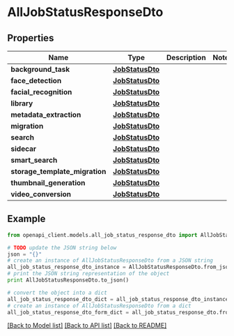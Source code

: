 # AllJobStatusResponseDto


## Properties
Name | Type | Description | Notes
------------ | ------------- | ------------- | -------------
**background_task** | [**JobStatusDto**](JobStatusDto.md) |  | 
**face_detection** | [**JobStatusDto**](JobStatusDto.md) |  | 
**facial_recognition** | [**JobStatusDto**](JobStatusDto.md) |  | 
**library** | [**JobStatusDto**](JobStatusDto.md) |  | 
**metadata_extraction** | [**JobStatusDto**](JobStatusDto.md) |  | 
**migration** | [**JobStatusDto**](JobStatusDto.md) |  | 
**search** | [**JobStatusDto**](JobStatusDto.md) |  | 
**sidecar** | [**JobStatusDto**](JobStatusDto.md) |  | 
**smart_search** | [**JobStatusDto**](JobStatusDto.md) |  | 
**storage_template_migration** | [**JobStatusDto**](JobStatusDto.md) |  | 
**thumbnail_generation** | [**JobStatusDto**](JobStatusDto.md) |  | 
**video_conversion** | [**JobStatusDto**](JobStatusDto.md) |  | 

## Example

```python
from openapi_client.models.all_job_status_response_dto import AllJobStatusResponseDto

# TODO update the JSON string below
json = "{}"
# create an instance of AllJobStatusResponseDto from a JSON string
all_job_status_response_dto_instance = AllJobStatusResponseDto.from_json(json)
# print the JSON string representation of the object
print AllJobStatusResponseDto.to_json()

# convert the object into a dict
all_job_status_response_dto_dict = all_job_status_response_dto_instance.to_dict()
# create an instance of AllJobStatusResponseDto from a dict
all_job_status_response_dto_form_dict = all_job_status_response_dto.from_dict(all_job_status_response_dto_dict)
```
[[Back to Model list]](../README.md#documentation-for-models) [[Back to API list]](../README.md#documentation-for-api-endpoints) [[Back to README]](../README.md)


